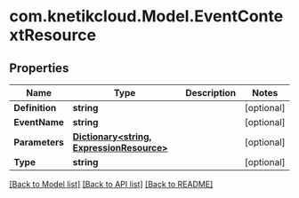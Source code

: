 # com.knetikcloud.Model.EventContextResource
## Properties

Name | Type | Description | Notes
------------ | ------------- | ------------- | -------------
**Definition** | **string** |  | [optional] 
**EventName** | **string** |  | [optional] 
**Parameters** | [**Dictionary&lt;string, ExpressionResource&gt;**](ExpressionResource.md) |  | [optional] 
**Type** | **string** |  | [optional] 

[[Back to Model list]](../README.md#documentation-for-models) [[Back to API list]](../README.md#documentation-for-api-endpoints) [[Back to README]](../README.md)

